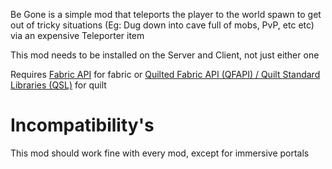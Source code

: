 Be Gone is a simple mod that teleports the player to the world spawn to get out of tricky situations (Eg: Dug down into cave full of mobs, PvP, etc etc) via an expensive Teleporter item

This mod needs to be installed on the Server and Client, not just either one

Requires [Fabric API](https://modrinth.com/mod/fabric-api) for fabric or [Quilted Fabric API (QFAPI) / Quilt Standard Libraries (QSL)](https://modrinth.com/mod/qsl) for quilt

# Incompatibility's
This mod should work fine with every mod, except for immersive portals
